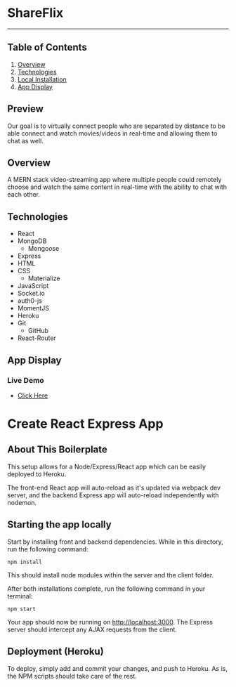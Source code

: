 

# ShareFlix
----------
## Table of Contents 
1. [Overview](#overview)
2. [Technologies](#technologies)
3. [Local Installation](#installation)
4. [App Display](#display)

<a name="preview"></a>
## Preview 
Our goal is to virtually connect people who are separated by distance to be able connect and watch movies/videos in real-time and allowing them to chat as well.

<a name="overview"></a>
## Overview 
A MERN stack video-streaming app where multiple people could remotely choose and watch the same content in real-time with the ability to chat with each other.

<a name="technologies"></a>
## Technologies
* React
* MongoDB
    * Mongoose
* Express
* HTML
* CSS
    * Materialize
* JavaScript
* Socket.io
* auth0-js
* MomentJS
* Heroku
* Git
    * GitHub
* React-Router

<a name="display"></a>
## App Display
### Live Demo
* [Click Here](https://project3-30992.herokuapp.com/)

# Create React Express App

## About This Boilerplate

This setup allows for a Node/Express/React app which can be easily deployed to Heroku.

The front-end React app will auto-reload as it's updated via webpack dev server, and the backend Express app will auto-reload independently with nodemon.

## Starting the app locally

Start by installing front and backend dependencies. While in this directory, run the following command:

```
npm install
```

This should install node modules within the server and the client folder.

After both installations complete, run the following command in your terminal:

```
npm start
```

Your app should now be running on <http://localhost:3000>. The Express server should intercept any AJAX requests from the client.

## Deployment (Heroku)

To deploy, simply add and commit your changes, and push to Heroku. As is, the NPM scripts should take care of the rest.

